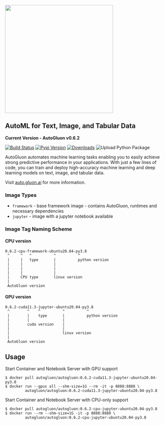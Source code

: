 <div align="left">
  <img src="https://user-images.githubusercontent.com/16392542/77208906-224aa500-6aba-11ea-96bd-e81806074030.png" width="350">
</div>

## AutoML for Text, Image, and Tabular Data
**Current Version - AutoGluon v0.6.2**

[![Build Status](https://ci.gluon.ai/view/all/job/autogluon/job/master/badge/icon)](https://ci.gluon.ai/view/all/job/autogluon/job/master/)
[![Pypi Version](https://img.shields.io/pypi/v/autogluon.svg)](https://pypi.org/project/autogluon/#history)
[![Downloads](https://pepy.tech/badge/autogluon)](https://pepy.tech/project/autogluon)
![Upload Python Package](https://github.com/awslabs/autogluon/workflows/Upload%20Python%20Package/badge.svg)

AutoGluon automates machine learning tasks enabling you to easily achieve strong predictive performance in your applications.  With just a few lines of code, you can train and deploy high-accuracy machine learning and deep learning models on text, image, and tabular data.

Visit [auto.gluon.ai](https://auto.gluon.ai) for more information.

### Image Types
* `framework` - base framework image - contains AutoGluon, runtimes and necessary dependencies
* `jupyter` - image with a jupyter notebook available

### Image Tag Naming Scheme

#### CPU version
```
0.6.2-cpu-framework-ubuntu20.04-py3.8
 ^     ^   ^          ^          ^
 |     |   type       |          python version
 |     |              |
 |     |              |
 |     |              |
 |     CPU type       linux version
 |
 AutoGluon version
```
#### GPU version
```
0.6.2-cuda11.3-jupyter-ubuntu20.04-py3.8
 ^        ^    ^          ^          ^
 |        |    type       |          python version
 |        |               |
 |        cuda version    |
 |                        |
 |                        linux version
 |
 AutoGluon version
```

## Usage

Start Container and Notebook Server with GPU support

```shell
$ docker pull autogluon/autogluon:0.6.2-cuda11.3-jupyter-ubuntu20.04-py3.8
$ docker run --gpus all --shm-size=1G --rm -it -p 8888:8888 \
         autogluon/autogluon:0.6.2-cuda11.3-jupyter-ubuntu20.04-py3.8
```

Start Container and Notebook Server with CPU-only support

```shell
$ docker pull autogluon/autogluon:0.6.2-cpu-jupyter-ubuntu20.04-py3.8
$ docker run --rm --shm-size=1G -it -p 8888:8888 \
         autogluon/autogluon:0.6.2-cpu-jupyter-ubuntu20.04-py3.8
```

